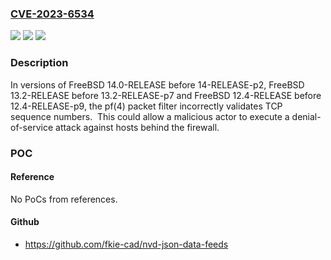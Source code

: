 ### [CVE-2023-6534](https://cve.mitre.org/cgi-bin/cvename.cgi?name=CVE-2023-6534)
![](https://img.shields.io/static/v1?label=Product&message=FreeBSD&color=blue)
![](https://img.shields.io/static/v1?label=Version&message=14.0-RELEASE%3C%20p2%20&color=brighgreen)
![](https://img.shields.io/static/v1?label=Vulnerability&message=n%2Fa&color=brighgreen)

### Description

In versions of FreeBSD 14.0-RELEASE before 14-RELEASE-p2, FreeBSD 13.2-RELEASE before 13.2-RELEASE-p7 and FreeBSD 12.4-RELEASE before 12.4-RELEASE-p9, the pf(4) packet filter incorrectly validates TCP sequence numbers.  This could allow a malicious actor to execute a denial-of-service attack against hosts behind the firewall.

### POC

#### Reference
No PoCs from references.

#### Github
- https://github.com/fkie-cad/nvd-json-data-feeds

